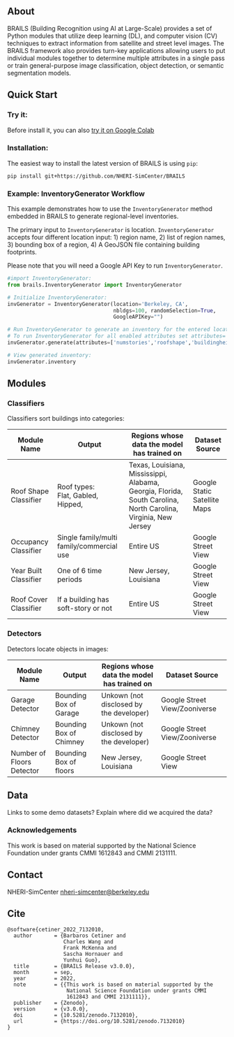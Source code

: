 ## About 

BRAILS (Building Recognition using AI at Large-Scale) provides a set of Python modules that utilize deep learning (DL), and computer vision (CV) techniques to extract information from satellite and street level images. The BRAILS framework also provides turn-key applications allowing users to put individual modules together to determine multiple attributes in a single pass or train general-purpose image classification, object detection, or semantic segmentation models.


## Quick Start

### Try it:
Before install it, you can also [try it on Google Colab](https://colab.research.google.com/drive/1zspDwK-rGA1gYcHZDnrQr_3Z27JL-ooS?usp=sharing)

### Installation:

The easiest way to install the latest version of BRAILS is using ``pip``:
```
pip install git+https://github.com/NHERI-SimCenter/BRAILS
```

### Example: InventoryGenerator Workflow

This example demonstrates how to use the ``InventoryGenerator`` method embedded in BRAILS to generate regional-level inventories. 

The primary input to ``InventoryGenerator`` is location. ``InventoryGenerator`` accepts four different location input: 1) region name, 2) list of region names, 3) bounding box of a region, 4) A GeoJSON file containing building footprints.

Please note that you will need a Google API Key to run ``InventoryGenerator``.

```python
#import InventoryGenerator:
from brails.InventoryGenerator import InventoryGenerator

# Initialize InventoryGenerator:
invGenerator = InventoryGenerator(location='Berkeley, CA',
                                  nbldgs=100, randomSelection=True,
                                  GoogleAPIKey="")

# Run InventoryGenerator to generate an inventory for the entered location:
# To run InventoryGenerator for all enabled attributes set attributes='all':
invGenerator.generate(attributes=['numstories','roofshape','buildingheight'])

# View generated inventory:
invGenerator.inventory

```

## Modules

### Classifiers

Classifiers sort buildings into categories:

| Module Name | Output | Regions whose data the model has trained on | Dataset Source |
|---|---|---|---|
| Roof Shape Classifier | Roof types:<br>Flat, Gabled, Hipped, | Texas, Louisiana, Mississippi, Alabama, Georgia, Florida, South Carolina, North Carolina, Virginia, New Jersey | Google Static Satellite Maps |
| Occupancy Classifier | Single family/multi family/commercial use | Entire US | Google Street View |
| Year Built Classifier | One of 6 time periods | New Jersey, Louisiana | Google Street View |
| Roof Cover Classifier  | If a building has soft-story or not | Entire US | Google Street View |

### Detectors

Detectors locate objects in images:

| Module Name | Output | Regions whose data the model has trained on | Dataset Source |
|---|---|---|---|
| Garage Detector | Bounding Box of Garage | Unkown (not disclosed by the developer) | Google Street View/Zooniverse |
| Chimney Detector | Bounding Box of Chimney | Unkown (not disclosed by the developer) | Google Street View/Zooniverse |
| Number of Floors Detector | Bounding Box of floors | New Jersey, Louisiana | Google Street View |


## Data

Links to some demo datasets?
Explain where did we acquired the data?

### Acknowledgements

This work is based on material supported by the National Science Foundation under grants CMMI 1612843 and CMMI 2131111.

## Contact
NHERI-SimCenter nheri-simcenter@berkeley.edu

## Cite

```
@software{cetiner_2022_7132010,
  author       = {Barbaros Cetiner and
                  Charles Wang and
                  Frank McKenna and
                  Sascha Hornauer and
                  Yunhui Guo},
  title        = {BRAILS Release v3.0.0},
  month        = sep,
  year         = 2022,
  note         = {{This work is based on material supported by the 
                   National Science Foundation under grants CMMI
                   1612843 and CMMI 2131111}},
  publisher    = {Zenodo},
  version      = {v3.0.0},
  doi          = {10.5281/zenodo.7132010},
  url          = {https://doi.org/10.5281/zenodo.7132010}
}
```




